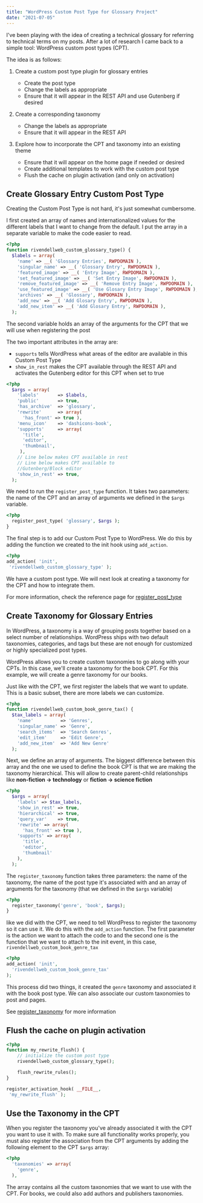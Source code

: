 ```yaml
---
title: "WordPress Custom Post Type for Glossary Project"
date: "2021-07-05"
---
```


I've been playing with the idea of creating a technical glossary for referring to technical terms on my posts. After a lot of research I came back to a simple tool: WordPress custom post types (CPT).

The idea is as follows:

1. Create a custom post type plugin for glossary entries
    
    - Create the post type
    - Change the labels as appropriate
    - Ensure that it will appear in the REST API and use Gutenberg if desired
2. Create a corresponding taxonomy
    
    - Change the labels as appropriate
    - Ensure that it will appear in the REST API
3. Explore how to incorporate the CPT and taxonomy into an existing theme
    
    - Ensure that it will appear on the home page if needed or desired
    - Create additional templates to work with the custom post type
    - Flush the cache on plugin activation (and only on activation)

## Create Glossary Entry Custom Post Type

Creating the Custom Post Type is not hard, it's just somewhat cumbersome.

I first created an array of names and internationalized values for the different labels that I want to change from the default. I put the array in a separate variable to make the code easier to read.

```php
<?php
function rivendellweb_custom_glossary_type() {
  $labels = array( 
    'name' => __( 'Glossary Entries', RWPDOMAIN ),
    'singular_name' => __( 'Glossary Entry', RWPDOMAIN ),
    'featured_image' => __( 'Entry Image', RWPDOMAIN ),
    'set_featured_image' => __( 'Set Entry Image', RWPDOMAIN ),
    'remove_featured_image' => __( 'Remove Entry Image', RWPDOMAIN ),
    'use_featured_image' => __( 'Use Glosary Entry Image', RWPDOMAIN ),
    'archives' => __( 'Glossary', RWPDOMAIN ),
    'add_new' => __( 'Add Glosary Entry', RWPDOMAIN ),
    'add_new_item' => __( 'Add Glosary Entry', RWPDOMAIN ),
  );
```

The second variable holds an array of the arguments for the CPT that we will use when registering the post

The two important attributes in the array are:

- `supports` tells WordPress what areas of the editor are available in this Custom Post Type
- `show_in_rest` makes the CPT available through the REST API and activates the Gutenberg editor for this CPT when set to true

```php
<?php
  $args = array(
    'labels'       => $labels,
    'public'       => true,
    'has_archive'  => 'glossary',
    'rewrite'      => array(  
      'has_front' => true ),
    'menu_icon'    => 'dashicons-book',
    'supports'     => array( 
      'title',
      'editor',
      'thumbnail',
     ),
    // Line below makes CPT available in rest
    // Line below makes CPT available to 
    //Gutenberg/Block editor
    'show_in_rest' => true,
  );
```

We need to run the `register_post_type` function. It takes two parameters: the name of the CPT and an array of arguments we defined in the `$args` variable.

```php
<?php
  register_post_type( 'glossary', $args );
}
```

The final step is to add our Custom Post Type to WordPress. We do this by adding the function we created to the init hook using `add_action`.

```php
<?php
add_action( 'init',
 'rivendellweb_custom_glossary_type' );
```

We have a custom post type. We will next look at creating a taxonomy for the CPT and how to integrate them.

For more information, check the reference page for [register\_post\_type](https://developer.wordpress.org/reference/functions/register_post_type/)

## Create Taxonomy for Glossary Entries

In WordPress, a taxonomy is a way of grouping posts together based on a select number of relationships. WordPress ships with two default taxonomies, categories, and tags but these are not enough for customized or highly specialized post types.

WordPress allows you to create custom taxonomies to go along with your CPTs. In this case, we'll create a taxonomy for the book CPT. For this example, we will create a genre taxonomy for our books.

Just like with the CPT, we first register the labels that we want to update. This is a basic subset, there are more labels we can customize.

```php
<?php
function rivendellweb_custom_book_genre_tax() {
  $tax_labels = array(
    'name'          => 'Genres',
    'singular_name' => 'Genre',
    'search_items'  => 'Search Genres',
    'edit_item'     => 'Edit Genre',
    'add_new_item'  => 'Add New Genre'
  );
```

Next, we define an array of arguments. The biggest difference between this array and the one we used to define the book CPT is that we are making the taxonomy hierarchical. This will allow to create parent-child relationships like **non-fiction -> technology** or **fiction -> science fiction**

```php
<?php
  $args = array(
    'labels' => $tax_labels,
    'show_in_rest' => true,
    'hierarchical' => true,
    'query_var'    => true,
    'rewrite' => array( 
      'has_front' => true ),
    'supports' => array( 
      'title',
      'editor',
      'thumbnail'
    ),
  );
```

The `register_taxonomy` function takes three parameters: the name of the taxonomy, the name of the post type it's associated with and an array of arguments for the taxonomy (that we defined in the `$args` variable)

```php
<?php
  register_taxonomy('genre', 'book', $args);
}
```

like we did with the CPT, we need to tell WordPress to register the taxonomy so it can use it. We do this with the `add_action` function. The first parameter is the action we want to attach the code to and the second one is the function that we want to attach to the init event, in this case, `rivendellweb_custom_book_genre_tax`

```php
<?php
add_action( 'init',
  'rivendellweb_custom_book_genre_tax'
);
```

This process did two things, it created the `genre` taxonomy and associated it with the book post type. We can also associate our custom taxonomies to post and pages.

See [register\_taxonomy](https://developer.wordpress.org/reference/functions/register_taxonomy/) for more information

## Flush the cache on plugin activation

```php
<?php
function my_rewrite_flush() {
    // initialize the custom post type
    rivendellweb_custom_glossary_type();

    flush_rewrite_rules();
}

register_activation_hook( __FILE__,
 'my_rewrite_flush' );
```

## Use the Taxonomy in the CPT

When you register the taxonomy you've already associated it with the CPT you want to use it with. To make sure all functionality works properly, you must also register the association from the CPT arguments by adding the following element to the CPT `$args` array:

```php
<?php
  'taxonomies' => array(
    'genre',
  ),
```

The array contains all the custom taxonomies that we want to use with the CPT. For books, we could also add authors and publishers taxonomies.
